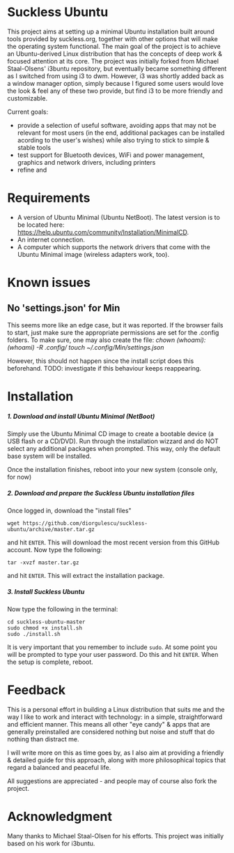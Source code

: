 Suckless Ubuntu
===============

This project aims at setting up a minimal Ubuntu installation built around tools provided by suckless.org, together with other options that will make the operating system functional. The main goal of the project is to achieve an Ubuntu-derived Linux distribution that has the concepts of deep work & focused attention at its core. The project was initially forked from Michael Staal-Olsens' i3buntu repository, but eventually became something different as I switched from using i3 to dwm. However, i3 was shortly added back as a window manager option, simply because I figured some users would love the look & feel any of these two provide, but find i3 to be more friendly and customizable.

Current goals:
* provide a selection of useful software, avoiding apps that may not be relevant for most users (in the end, additional packages can be installed acording to the user's wishes) while also trying to stick to simple & stable tools
* test support for Bluetooth devices, WiFi and power management, graphics and network drivers, including printers
* refine and 



# Requirements
* A version of Ubuntu Minimal (Ubuntu NetBoot). The latest version is to be located here: https://help.ubuntu.com/community/Installation/MinimalCD.
* An internet connection.
* A computer which supports the network drivers that come with the Ubuntu Minimal image (wireless adapters work, too).

# Known issues
## No 'settings.json' for Min
This seems more like an edge case, but it was reported. If the browser fails to start, just make sure the appropriate permissions are set for the .config folders. To make sure, one may also create the file:
*chown $(whoami):$(whoami) -R .config/
touch ~/.config/Min/settings.json*

However, this should not happen since the install script does this beforehand. TODO: investigate if this behaviour keeps reappearing.

# Installation

##### 1. Download and install Ubuntu Minimal (NetBoot)

Simply use the Ubuntu Minimal CD image to create a bootable device (a USB flash or a CD/DVD). Run through the installation wizzard and do NOT select any additional packages when prompted. This way, only the default base system will be installed. 

Once the installation finishes, reboot into your new system (console only, for now)

##### 2. Download and prepare the Suckless Ubuntu installation files

Once logged in, download the "install files"
```
wget https://github.com/diorgulescu/suckless-ubuntu/archive/master.tar.gz
```
and hit `ENTER`. This will download the most recent version from this GitHub account. Now type the following:
```
tar -xvzf master.tar.gz
```
and hit `ENTER`. This will extract the installation package.

##### 3. Install Suckless Ubuntu

Now type the following in the terminal:
```
cd suckless-ubuntu-master
sudo chmod +x install.sh
sudo ./install.sh
```
It is very important that you remember to include `sudo`. At some point you will be prompted to type your user password. Do this and hit `ENTER`. When the setup is complete, reboot.

# Feedback
This is a personal effort in building a Linux distribution that suits me and the way I like to work and interact with technology: in a simple, straightforward and efficient manner. This means all other "eye candy" & apps that are generally preinstalled are considered nothing but noise and stuff that do nothing than distract me.

I will write more on this as time goes by, as I also aim at providing a friendly & detailed guide for this approach, along with more philosophical topics that regard a balanced and peaceful life.

All suggestions are appreciated - and people may of course also fork the project.

# Acknowledgment
Many thanks to Michael Staal-Olsen for his efforts. This project was initially based on his work for i3buntu.
